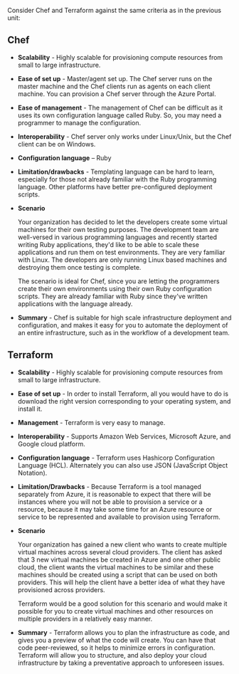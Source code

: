 Consider Chef and Terraform against the same criteria as in the previous unit:

## Chef

- **Scalability** -   Highly scalable for provisioning compute resources from small to large infrastructure.

- **Ease of set up** - Master/agent set up. The Chef server runs on the master machine and the Chef clients run as agents on each client machine.  You can provision a Chef server through the Azure Portal.

- **Ease of management** -   The management of Chef can be difficult as it uses its own configuration language called Ruby. So, you may need a programmer to manage the configuration.

- **Interoperability** -   Chef server only works under Linux/Unix, but the Chef client can be on Windows.

- **Configuration language** – Ruby

- **Limitation/drawbacks** - Templating language can be hard to learn, especially for those not already familiar with the Ruby programming language. Other platforms have better pre-configured deployment scripts.

- **Scenario**

  Your organization has decided to let the developers create some virtual machines for their own testing purposes. The development team are well-versed in various programming languages and recently started writing Ruby applications, they'd like to be able to scale these applications and run them on test environments.  They are very familiar with Linux.  The developers are only running Linux based machines and destroying them once testing is complete.

  The scenario is ideal for Chef, since you are letting the programmers create their own environments using their own Ruby configuration scripts.  They are already familiar with Ruby since they've written applications with the language already.

- **Summary** - Chef is suitable for high scale infrastructure deployment and configuration, and makes it easy for you to automate the deployment of an entire infrastructure, such as in the workflow of a development team.

## Terraform

- **Scalability** - Highly scalable for provisioning compute resources from small to large infrastructure.

- **Ease of set up** - In order to install Terraform, all you would have to do is download the right version corresponding to your operating system, and install it.

- **Management**  -  Terraform is very easy to manage.

- **Interoperability** -   Supports Amazon Web Services, Microsoft Azure, and Google cloud platform.

- **Configuration language** -   Terraform uses Hashicorp Configuration Language (HCL). Alternately you can also use JSON (JavaScript Object Notation).

- **Limitation/Drawbacks** -   Because Terraform is a tool managed separately from Azure, it is reasonable to expect that there will be instances where you will not be able to provision a service or a resource, because it may take some time for an Azure resource or service to be represented and available to provision using Terraform.

- **Scenario**  

  Your organization has gained a new client who wants to create multiple virtual machines across several cloud providers.  The client has asked that 3 new virtual machines be created in Azure and one other public cloud, the client wants the virtual machines to be similar and these machines should be created using a script that can be used on both providers.  This will help the client have a better idea of what they have provisioned across providers.

  Terraform would be a good solution for this scenario and would make it possible for you to create virtual machines and other resources on multiple providers in a relatively easy manner.

- **Summary** -   Terraform allows you to plan the infrastructure as code, and gives you a preview of what the code will create. You can have that code peer-reviewed, so it helps to minimize errors in configuration. Terraform will allow you to structure, and also deploy your cloud infrastructure by taking a preventative approach to unforeseen issues.
